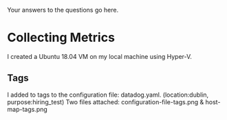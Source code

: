 Your answers to the questions go here.

<h1>Collecting Metrics</h1>

I created a Ubuntu 18.04 VM on my local machine using Hyper-V.

<h2>Tags</h2>

I added to tags to the configuration file: datadog.yaml. (location:dublin, purpose:hiring_test)
Two files attached: configuration-file-tags.png & host-map-tags.png
